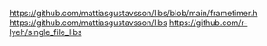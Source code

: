 ﻿https://github.com/mattiasgustavsson/libs/blob/main/frametimer.h
https://github.com/mattiasgustavsson/libs
https://github.com/r-lyeh/single_file_libs
